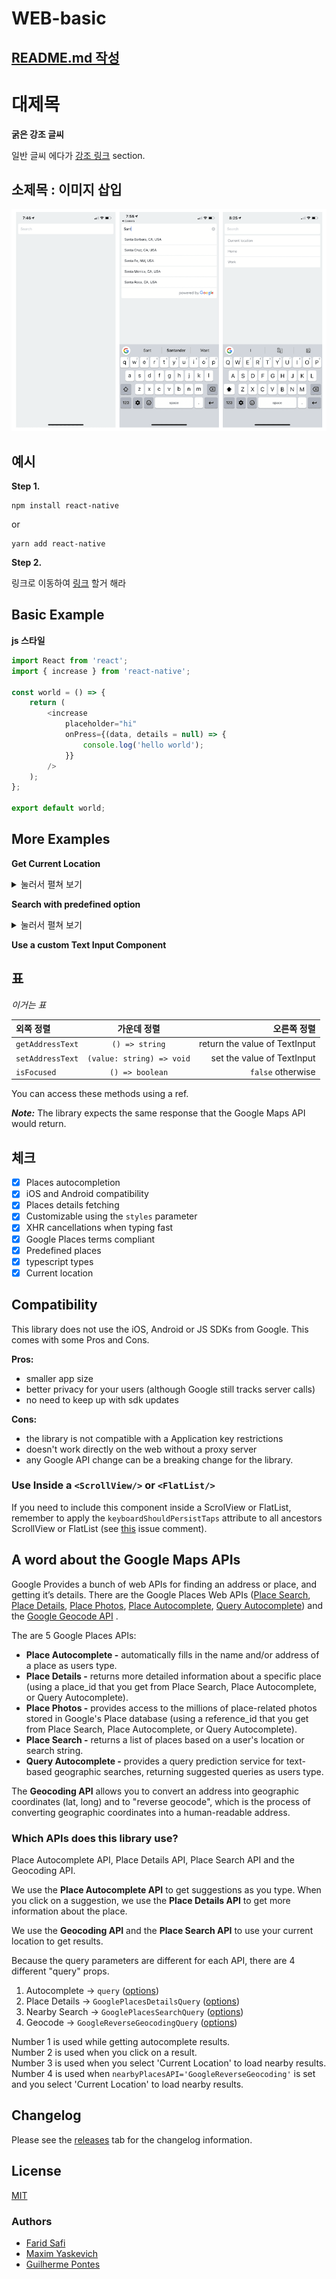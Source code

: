 # WEB-basic

## [README.md 작성](https://pandao.github.io/editor.md/en.html#Features)

# 대제목

**굵은 강조 글씨**

일반 글씨 에다가 [강조 링크](https://github.com/Juminhark) section.

## 소제목 : 이미지 삽입

![](https://raw.githubusercontent.com/FaridSafi/react-native-google-places-autocomplete/master/Assets/screenshot.png)

## 예시

**Step 1.**

```
npm install react-native
```

or

```
yarn add react-native
```

**Step 2.**

링크로 이동하여 [링크](https://github.com/Juminhark) 할거 해라

## Basic Example

**js 스타일**

```js
import React from 'react';
import { increase } from 'react-native';

const world = () => {
	return (
		<increase
			placeholder="hi"
			onPress={(data, details = null) => {
				console.log('hello world');
			}}
		/>
	);
};

export default world;
```

## More Examples

**Get Current Location**

<details>
  <summary>눌러서 펼쳐 보기</summary>

_Extra step required!_

설치를 무엇을 해야하느냐 `react-native` ([link](https://github.com/Juminhark))) or `react-nativen-service`([link](https://github.com/Juminhark)).

Please make sure you follow the installation instructions there and add `navigator.geolocation = require(GEOLOCATION_PACKAGE)` somewhere in you application before `<GooglePlacesAutocomplete />`.

```js
import React from 'react';
import { increase } from 'react-native';

const world = () => {
	return (
		<increase
			placeholder="hi"
			onPress={(data, details = null) => {
				console.log('hello world');
			}}
		/>
	);
};

export default world;
```

</details>

**Search with predefined option**

<details>
  <summary>눌러서 펼쳐 보기</summary>

```js
import React from 'react';
import { GooglePlacesAutocomplete } from 'react-native-google-places-autocomplete';

const homePlace = {
	description: 'Home',
	geometry: { location: { lat: 48.8152937, lng: 2.4597668 } },
};
const workPlace = {
	description: 'Work',
	geometry: { location: { lat: 48.8496818, lng: 2.2940881 } },
};

const GooglePlacesInput = () => {
	return (
		<GooglePlacesAutocomplete
			placeholder="Search"
			onPress={(data, details = null) => {
				// 'details' is provided when fetchDetails = true
				console.log(data, details);
			}}
			query={{
				key: 'YOUR API KEY',
				language: 'en',
			}}
			predefinedPlaces={[homePlace, workPlace]}
		/>
	);
};

export default GooglePlacesInput;
```

</details>

**Use a custom Text Input Component**

## 표

_이거는 표_

| 외쪽 정렬        |        가운데 정렬        |                   오른쪽 정렬 |
| :--------------- | :-----------------------: | ----------------------------: |
| `getAddressText` |      `() => string`       | return the value of TextInput |
| `setAddressText` | `(value: string) => void` |    set the value of TextInput |
| `isFocused`      |      `() => boolean`      |             `false` otherwise |

You can access these methods using a ref.

**_Note:_** The library expects the same response that the Google Maps API would return.

## 체크

- [x] Places autocompletion
- [x] iOS and Android compatibility
- [x] Places details fetching
- [x] Customizable using the `styles` parameter
- [x] XHR cancellations when typing fast
- [x] Google Places terms compliant
- [x] Predefined places
- [x] typescript types
- [x] Current location

## Compatibility

This library does not use the iOS, Android or JS SDKs from Google. This comes with some Pros and Cons.

**Pros:**

- smaller app size
- better privacy for your users (although Google still tracks server calls)
- no need to keep up with sdk updates

**Cons:**

- the library is not compatible with a Application key restrictions
- doesn't work directly on the web without a proxy server
- any Google API change can be a breaking change for the library.

### Use Inside a `<ScrollView/>` or `<FlatList/>`

If you need to include this component inside a ScrolView or FlatList, remember to apply the `keyboardShouldPersistTaps` attribute to all ancestors ScrollView or FlatList (see [this](https://github.com/FaridSafi/react-native-google-places-autocomplete/issues/486#issuecomment-665602257) issue comment).

## A word about the Google Maps APIs

Google Provides a bunch of web APIs for finding an address or place, and getting it’s details.
There are the Google Places Web APIs ([Place Search](https://developers.google.com/places/web-service/search), [Place Details](https://developers.google.com/places/web-service/details), [Place Photos](https://developers.google.com/places/web-service/photos), [Place Autocomplete](https://developers.google.com/places/web-service/autocomplete), [Query Autocomplete](https://developers.google.com/places/web-service/query)) and the [Google Geocode API](https://developers.google.com/maps/documentation/geocoding/intro) .

The are 5 Google Places APIs:

- **Place Autocomplete -** automatically fills in the name and/or address of a place as users type.
- **Place Details -** returns more detailed information about a specific place (using a place_id that you get from Place Search, Place Autocomplete, or Query Autocomplete).
- **Place Photos -** provides access to the millions of place-related photos stored in Google's Place database (using a reference_id that you get from Place Search, Place Autocomplete, or Query Autocomplete).
- **Place Search -** returns a list of places based on a user's location or search string.
- **Query Autocomplete -** provides a query prediction service for text-based geographic searches, returning suggested queries as users type.

The **Geocoding API** allows you to convert an address into geographic coordinates (lat, long) and to "reverse geocode", which is the process of converting geographic coordinates into a human-readable address.

### Which APIs does this library use?

Place Autocomplete API, Place Details API, Place Search API and the Geocoding API.

We use the **Place Autocomplete API** to get suggestions as you type. When you click on a suggestion, we use the **Place Details API** to get more information about the place.

We use the **Geocoding API** and the **Place Search API** to use your current location to get results.

Because the query parameters are different for each API, there are 4 different "query" props.

1. Autocomplete -> `query` ([options](https://developers.google.com/places/web-service/autocomplete#place_autocomplete_requests))
2. Place Details -> `GooglePlacesDetailsQuery` ([options](https://developers.google.com/places/web-service/details#PlaceDetailsRequests))
3. Nearby Search -> `GooglePlacesSearchQuery` ([options](https://developers.google.com/places/web-service/search#PlaceSearchRequests))
4. Geocode -> `GoogleReverseGeocodingQuery` ([options](https://developers.google.com/maps/documentation/geocoding/intro#GeocodingRequests))

Number 1 is used while getting autocomplete results.  
Number 2 is used when you click on a result.  
Number 3 is used when you select 'Current Location' to load nearby results.  
Number 4 is used when `nearbyPlacesAPI='GoogleReverseGeocoding'` is set and you select 'Current Location' to load nearby results.

## Changelog

Please see the [releases](https://github.com/FaridSafi/react-native-google-places-autocomplete/releases) tab for the changelog information.

## License

[MIT](LICENSE)

### Authors

- [Farid Safi](https://www.twitter.com/FaridSafi)
- [Maxim Yaskevich](https://www.twitter.com/mayaskme)
- [Guilherme Pontes](https://www.twitter.com/guiiipontes)

